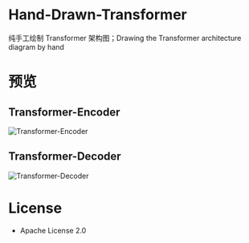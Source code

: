 # Hand-Drawn-Transformer
纯手工绘制 Transformer 架构图；Drawing the Transformer architecture diagram by hand

# 预览
## Transformer-Encoder
![Transformer-Encoder](/Transformer/Transformer-Encoder.png)

## Transformer-Decoder
![Transformer-Decoder](/Transformer/Transformer-Decoder.png)

# License
- Apache License 2.0